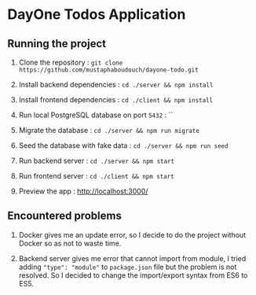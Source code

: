 # DayOne Todos Application

## Running the project

1. Clone the repository : `git clone https://github.com/mustaphaboudouch/dayone-todo.git`

2. Install backend dependencies : `cd ./server && npm install`

3. Install frontend dependencies : `cd ./client && npm install`

4. Run local PostgreSQL database on port `5432` : ``

5. Migrate the database : `cd ./server && npm run migrate`

6. Seed the database with fake data : `cd ./server && npm run seed`

7. Run backend server : `cd ./server && npm start`

8. Run frontend server : `cd ./client && npm start`

9. Preview the app : [http://localhost:3000/](http://localhost:3000/)

## Encountered problems

1. Docker gives me an update error, so I decide to do the project without Docker so as not to waste time.

2. Backend server gives me error that cannot import from module, I tried adding `"type": "module"` to `package.json` file but the problem is not resolved. So I decided to change the import/export syntax from ES6 to ES5.

